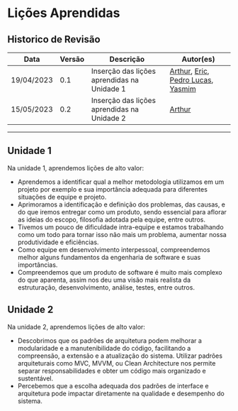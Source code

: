 # Lições Aprendidas

## Historico de Revisão

| Data     | Versão | Descrição                  | Autor(es)                                                                          |
|----------|--------|----------------------------|---------------------------------------------------------------------------------------------|
|19/04/2023|   0.1  | Inserção das lições aprendidas na Unidade 1  |[Arthur](https://github.com/Arthrok), [Eric](https://github.com/ericbky), [Pedro Lucas](https://github.com/lucasdray), [Yasmim](https://github.com/yaskisoba)|
|15/05/2023|   0.2  | Inserção das lições aprendidas na Unidade 2  |[Arthur](https://github.com/Arthrok)|

----------------------------------------------------------------
## Unidade 1

Na unidade 1, aprendemos lições de alto valor:

- Aprendemos a identificar qual a melhor metodologia utilizamos em um projeto por exemplo e sua importância adequada para diferentes situações de equipe e projeto.
- Aprimoramos a identificação e definição dos problemas, das causas, e do que iremos entregar como um produto, sendo essencial para aflorar as ideias do escopo, filosofia adotada pela equipe, entre outros.
- Tivemos um pouco de dificuldade intra-equipe e estamos trabalhando como um todo para tornar isso não mais um problema, aumentar nossa produtividade e eficiências.
- Como equipe em desenvolvimento interpessoal, compreendemos melhor alguns fundamentos da engenharia de software e suas importâncias.
- Compreendemos que um produto de software é muito mais complexo do que aparenta, assim nos deu uma visão mais realista da estruturação, desenvolvimento, análise, testes, entre outros.

## Unidade 2

Na unidade 2, aprendemos lições de alto valor:

- Descobrimos que os padrões de arquitetura podem melhorar a modularidade e a manutenibilidade do código, facilitando a compreensão, a extensão e a atualização do sistema. Utilizar padrões arquiteturais como MVC, MVVM, ou Clean Architecture nos permite separar responsabilidades e obter um código mais organizado e sustentável.
- Percebemos que a escolha adequada dos padrões de interface e arquitetura pode impactar diretamente na qualidade e desempenho do sistema.
